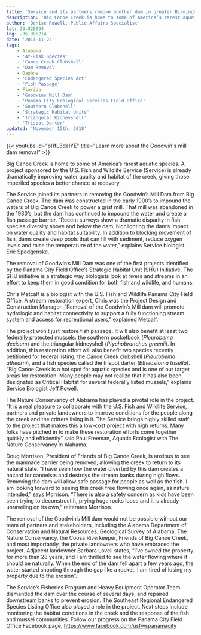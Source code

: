 ```yaml
---
title: 'Service and its partners remove another dam in greater Birmingham area, improves aquatic habitat'
description: 'Big Canoe Creek is home to some of America’s rarest aquatic species. A project sponsored by the U.S. Fish and Wildlife Service (Service) is already dramatically improving water quality and habitat of the creek, giving those imperiled species a better chance at recovery.'
author: 'Denise Rowell, Public Affairs Specialist'
lat: 33.820094
lng: -86.385214
date: '2013-11-22'
tags:
    - Alabama
    - 'At-Risk Species'
    - 'Canoe Creek Clubshell'
    - 'Dam Removal'
    - Daphne
    - 'Endangered Species Act'
    - 'Fish Passage'
    - Florida
    - 'Goodwins Mill Dam'
    - 'Panama City Ecological Services Field Office'
    - 'Southern Clubshell'
    - 'Strategic Habitat Units'
    - 'Triangular Kidneyshell'
    - 'Trispot Darter'
updated: 'November 15th, 2018'
---
```


{{< youtube id="pI1fL3delYE" title="Learn more about the Goodwin's mill dam removal" >}}

Big Canoe Creek is home to some of America’s rarest aquatic species. A project sponsored by the U.S. Fish and Wildlife Service (Service) is already dramatically improving water quality and habitat of the creek, giving those imperiled species a better chance at recovery.

The Service joined its partners in removing the Goodwin’s Mill Dam from Big Canoe Creek. The dam was constructed in the early 1900’s to impound the waters of Big Canoe Creek to power a grist mill. That mill was abandoned in the 1930’s, but the dam has continued to impound the water and create a fish passage barrier. “Recent surveys show a dramatic disparity in fish species diversity above and below the dam, highlighting the dam’s impact on water quality and habitat suitability. In addition to blocking movement of fish, dams create deep pools that can fill with sediment, reduce oxygen levels and raise the temperature of the water,” explains Service biologist Eric Spadgenske.

The removal of Goodwin’s Mill Dam was one of the first projects identified by the Panama City Field Office’s Strategic Habitat Unit (SHU) Initiative. The SHU initiative is a strategic way biologists look at rivers and streams in an effort to keep them in good condition for both fish and wildlife, and humans.

Chris Metcalf is a biologist with the U.S. Fish and Wildlife Panama City Field Office. A stream restoration expert, Chris was the Project Design and Construction Manager. “Removal of the Goodwin’s Mill dam will promote hydrologic and habitat connectivity to support a fully functioning stream system and access for recreational users," explained Metcalf.

The project won’t just restore fish passage. It will also benefit at least two federally protected mussels: the southern pocketbook (*Pleurobema decisum*) and the triangular kidneyshell (*Ptychobranchus greenii*). In addition, this restoration effort will also benefit two species recently petitioned for federal listing, the Canoe Creek clubshell (*Pleurobema athearni*), and a fish species called the trispot darter (*Etheostoma trisella*). “Big Canoe Creek is a hot spot for aquatic species and is one of our target areas for restoration. Many people may not realize that it has also been designated as Critical Habitat for several federally listed mussels,” explains Service Biologist Jeff Powell. 

The Nature Conservancy of Alabama has played a pivotal role in the project. “It is a real pleasure to collaborate with the U.S. Fish and Wildlife Service, partners and private landowners to improve conditions for the people along the creek and the critters living in it. The Service brings highly skilled staff to the project that makes this a low-cost project with high returns. Many folks have pitched in to make these restoration efforts come together quickly and efficiently” said Paul Freeman, Aquatic Ecologist with The Nature Conservancy in Alabama.

Doug Morrison, President of Friends of Big Canoe Creek, is anxious to see the manmade barrier being removed, allowing the creek to return to its natural state. “I have seen how the water diverted by this dam creates a hazard for canoeists and destroys the stream banks during high flows. Removing the dam will allow safe passage for people as well as the fish. I am looking forward to seeing this creek free flowing once again, as nature intended,” says Morrison. “There is also a safety concern as kids have been seen trying to deconstruct it, prying huge rocks loose and it is already unraveling on its own,” reiterates Morrison.

The removal of the Goodwin’s Mill dam would not be possible without our team of partners and stakeholders, including the Alabama Department of Conservation and Natural Resources, Geological Survey of Alabama, The Nature Conservancy, the Coosa Riverkeeper, Friends of Big Canoe Creek, and most importantly, the private landowners who have embraced the project. Adjacent landowner Barbara Lovell states, “I’ve owned the property for more than 28 years, and I am thrilled to see the water flowing where it should be naturally. When the end of the dam fell apart a few years ago, the water started shooting through the gap like a rocket. I am tired of losing my property due to the erosion”.

The Service’s Fisheries Program and Heavy Equipment Operator Team dismantled the dam over the course of several days, and repaired downstream banks to prevent erosion. The Southeast Regional Endangered Species Listing Office also played a role in the project. Next steps include monitoring the habitat conditions in the creek and the response of the fish and mussel communities. Follow our progress on the Panama City Field Office Facebook page, https://www.facebook.com/usfwspanamacity
